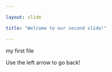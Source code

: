 ```yaml
---

layout: slide

title: "Welcome to our second slide!"

---
```


my first file

Use the left arrow to go back!
